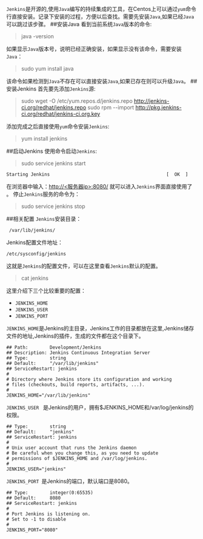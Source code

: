 `Jenkins`是开源的,使用`Java`编写的持续集成的工具，在Centos上可以通过`yum`命令行直接安装。记录下安装的过程，方便以后查找。需要先安装`Java`,如果已经`Java`可以跳过该步骤。
##安装Java
看到当前系统`Java`版本的命令:
>java -version

如果显示`Java`版本号，说明已经正确安装，如果显示没有该命令，需要安装`Java`：
>sudo yum install java

该命令如果检测到`Java`不存在可以直接安装`Java`,如果已存在则可以升级`Java`。
##安装Jenkins
首先要先添加`Jenkins`源:
>sudo wget -O /etc/yum.repos.d/jenkins.repo http://jenkins-ci.org/redhat/jenkins.repo 
>sudo rpm --import http://pkg.jenkins-ci.org/redhat/jenkins-ci.org.key

添加完成之后直接使用`yum`命令安装`Jenkins`:
>yum install jenkins

##启动Jenkins
使用命令启动`Jenkins`:
>sudo service jenkins start 

    Starting Jenkins                                           [  OK  ]

在浏览器中输入：[http://<服务器ip>:8080/](http://<服务器ip>:8080/) 就可以进入`Jenkins`界面直接使用了 。
停止`Jenkins`服务的命令为：
>sudo service jenkins stop


##相关配置
`Jenkins`安装目录：
      
     /var/lib/jenkins/

Jenkins配置文件地址：
    
    /etc/sysconfig/jenkins

这就是`Jenkins`的配置文件，可以在这里查看`Jenkins`默认的配置。
>cat jenkins

这里介绍下三个比较重要的配置：

* `JENKINS_HOME `
* `JENKINS_USER ` 
* `JENKINS_PORT `

`JENKINS_HOME`是Jenkins的主目录，Jenkins工作的目录都放在这里,Jenkins储存文件的地址,Jenkins的插件，生成的文件都在这个目录下。

    ## Path:        Development/Jenkins
    ## Description: Jenkins Continuous Integration Server
    ## Type:        string
    ## Default:     "/var/lib/jenkins"
    ## ServiceRestart: jenkins
    #
    # Directory where Jenkins store its configuration and working
    # files (checkouts, build reports, artifacts, ...).
    #
    JENKINS_HOME="/var/lib/jenkins"

`JENKINS_USER ` 是Jenkins的用户，拥有$JENKINS_HOME和/var/log/jenkins的权限。

    ## Type:        string
    ## Default:     "jenkins"
    ## ServiceRestart: jenkins
    #
    # Unix user account that runs the Jenkins daemon
    # Be careful when you change this, as you need to update
    # permissions of $JENKINS_HOME and /var/log/jenkins.
    #
    JENKINS_USER="jenkins"


`JENKINS_PORT `是Jenkins的端口，默认端口是8080。


    ## Type:        integer(0:65535)  
    ## Default:     8080
    ## ServiceRestart: jenkins
    #
    # Port Jenkins is listening on.
    # Set to -1 to disable
    #
    JENKINS_PORT="8080"

